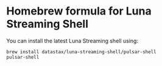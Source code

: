 # Homebrew formula for Luna Streaming Shell

You can install the latest Luna Streaming shell using:

```
brew install datastax/luna-streaming-shell/pulsar-shell
pulsar-shell
```


